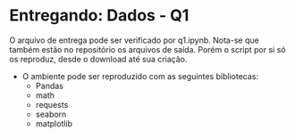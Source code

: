 # Entregando: Dados - Q1

O arquivo de entrega pode ser verificado por q1.ipynb.
Nota-se que também estão no repositório os arquivos de saída. 
Porém o script por si só os reproduz, desde o download até sua criação.

- O ambiente pode ser reproduzido com as seguintes bibliotecas:
  - Pandas
  - math
  - requests
  - seaborn
  - matplotlib
